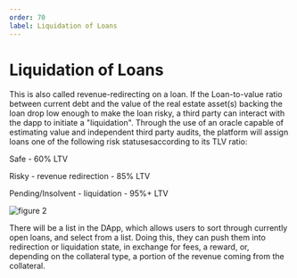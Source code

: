 ```yaml
---
order: 70
label: Liquidation of Loans
---
```


# Liquidation of Loans

This is also called revenue-redirecting on a loan. If the Loan-to-value ratio between current debt and the value of the real estate asset(s) backing the loan drop low enough to make the loan risky, a third party can interact with the dapp to initiate a "liquidation".
Through the use of an oracle capable of estimating value and independent third party audits, the platform will assign loans one of the following risk statusesaccording to its TLV ratio:

Safe - 60% LTV

Risky - revenue redirection - 85% LTV

Pending/Insolvent - liquidation - 95%+ LTV


![_figure 2_](/images/contract_diagram_f2.png)

There will be a list in the DApp, which allows users to sort through currently open loans, and select from a list. Doing this, they can push them into redirection or liquidation state, in exchange for fees, a reward, or, depending on the collateral type, a portion of the revenue coming from the collateral.
